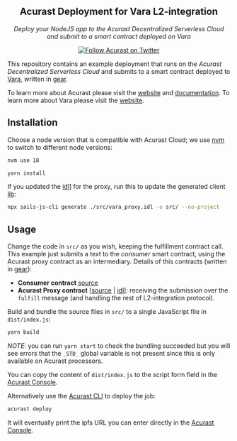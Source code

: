 <h2 align="center">Acurast Deployment for Vara L2-integration</h2>

<p align="center">
  <em>
    Deploy your NodeJS app to the Acurast Decentralized Serverless Cloud and submit to a smart contract deployed on Vara
  </em>
</p>

<p align="center">
  <a href="https://twitter.com/Acurast">
    <img alt="Follow Acurast on Twitter" src="https://img.shields.io/badge/%40Acurast-9f9f9f?style=flat-square&logo=x&labelColor=555"></a>
</p>

This repository contains an example deployment that runs on the _Acurast Decentralized Serverless Cloud_ and submits to a smart contract deployed to [Vara](https://vara.network/), written in [gear](https://gear-tech.io/).

To learn more about Acurast please visit the [website](https://acurast.com/) and [documentation](https://docs.acurast.com/).
To learn more about Vara please visit the [website](https://vara.network/).

## Installation

Choose a node version that is compatible with Acurast Cloud; we use [nvm](https://github.com/nvm-sh/nvm) to switch to different node versions:

```sh
nvm use 18
```

```sh
yarn install
```

If you updated the [idl](./src/vara_proxy.idl)] for the proxy, run this to update the generated client [lib](./src/lib.ts):
```sh
npx sails-js-cli generate ./src/vara_proxy.idl -o src/ --no-project
```

## Usage

Change the code in `src/` as you wish, keeping the fulfillment contract call. This example just submits a text to the _consumer_ smart contract, using the Acurast proxy contract as an intermediary. Details of this contracts (written in [gear](https://gear-tech.io/)):

- **Consumer contract** [source](https://github.com/gear-foundation/dapps/tree/master/contracts/ping)
- **Acurast Proxy contract** [[source](https://github.com/Acurast/acurast-substrate/tree/develop/hyperdrive/vara/vara-proxy) | [idl](./src/vara_proxy.idl)]: receiving the submission over the `fulfill` message (and handling the rest of L2-integration protocol).



Build and bundle the source files in `src/` to a single JavaScript file in `dist/index.js`: 

```sh
yarn build
```

*NOTE*: you can run `yarn start` to check the bundling succeeded but you will see errors that the `_STD_` global variable is not present since this is only available on Acurast processors.

You can copy the content of `dist/index.js` to the script form field in the [Acurast Console](https://console.acurast.com/).

Alternatively use the [Acurast CLI](https://github.com/Acurast/acurast-cli) to deploy the job:

```sh
acurast deploy
```

It will eventually print the ipfs URL you can enter directly in the [Acurast Console](https://console.acurast.com/).
